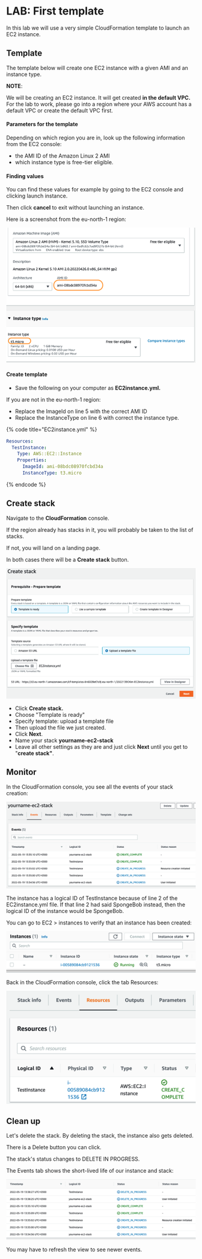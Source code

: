 # LAB: First template

In this lab we will use a very simple CloudFormation template to launch an EC2 instance.&#x20;

## Template

The template below will create one EC2 instance with a given AMI and an instance type.&#x20;

**NOTE**:&#x20;

We will be creating an EC2 instance. It will get created **in the default VPC.** For the lab to work, please go into a region where your AWS account has a default VPC or create the default VPC first.&#x20;

#### Parameters for the template

Depending on which region you are in, look up the following information from the EC2 console:

* the AMI ID of the Amazon Linux 2 AMI&#x20;
* which instance type is free-tier eligible.&#x20;

#### Finding values

You can find these values for example by going to the EC2 console and clicking launch instance.&#x20;

Then click **cancel** to exit without launching an instance.&#x20;

Here is a screenshot from the eu-north-1 region:

![eu-north-1 values](<../../.gitbook/assets/image (451).png>)

#### Create template

* Save the following on your computer as **EC2instance.yml.**&#x20;

If you are not in the eu-north-1 region:

* Replace the ImageId on line 5 with the correct AMI ID&#x20;
* Replace the InstanceType on line 6 with correct the instance type.

{% code title="EC2instance.yml" %}
```yaml
Resources:    
  TestInstance:  
    Type: AWS::EC2::Instance
    Properties:
      ImageId: ami-08bdc08970fcbd34a
      InstanceType: t3.micro
```
{% endcode %}

## Create stack

Navigate to the **CloudFormation** console.&#x20;

If the region already has stacks in it, you will probably be taken to the list of stacks.&#x20;

If not, you will land on a landing page.&#x20;

In both cases there will be a **Create stack** button.&#x20;

![](<../../.gitbook/assets/image (13).png>)

* Click **Create stack.**
* Choose "Template is ready"&#x20;
* Specify template: upload a template file&#x20;
* Then upload the file we just created.
* Click **Next**.
* Name your stack **yourname-ec2-stack**
* Leave all other settings as they are and just click **Next** until you get to "**create stack"**.&#x20;

## Monitor

In the CloudFormation console, you see all the events of your stack creation:

![instance creation](<../../.gitbook/assets/image (155).png>)

The instance has a logical ID of TestInstance because of line 2 of the EC2instance.yml file. If that line 2 had said SpongeBob instead, then the logical ID of the instance would be SpongeBob.

You can go to EC2 > instances to verify that an instance has been created:

![Instance is up and running](<../../.gitbook/assets/image (273) (1).png>)

Back in the CloudFormation console, click the tab Resources:

![Resources show the instance](<../../.gitbook/assets/image (26).png>)

## Clean up&#x20;

Let's delete the stack. By deleting the stack, the instance also gets deleted.

There is a Delete button you can click.

The stack's status changes to DELETE IN PROGRESS.

The Events tab shows the short-lived life of our instance and stack:

![](<../../.gitbook/assets/image (330).png>)

You may have to refresh the view to see newer events.
